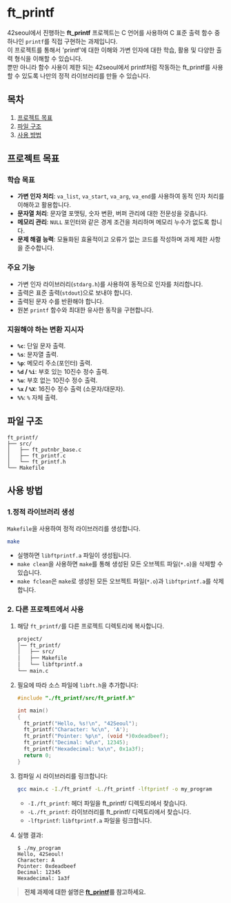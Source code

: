 # ft_printf
42seoul에서 진행하는 **ft_printf** 프로젝트는 C 언어를 사용하여 C 표준 출력 함수 중 하나인 `printf`를 직접 구현하는 과제입니다. <br/>
이 프로젝트를 통해서 'printf'에 대한 이해와 가변 인자에 대한 학습, 활용 및 다양한 출력 형식을 이해할 수 있습니다. <br/>
뿐만 아니라 함수 사용이 제한 되는 42seoul에서 printf처럼 작동하는 ft_printf를 사용할 수 있도록 나만의 정적 라이브러리를 만들 수 있습니다.

## 목차
1. [프로젝트 목표](#프로젝트-목표)
2. [파일 구조](#파일-구조)
3. [사용 방법](#사용-방법)

## 프로젝트 목표

### 학습 목표
- **가변 인자 처리**: `va_list`, `va_start`, `va_arg`, `va_end`를 사용하여 동적 인자 처리를 이해하고 활용합니다.
- **문자열 처리**: 문자열 포맷팅, 숫자 변환, 버퍼 관리에 대한 전문성을 갖춥니다.
- **메모리 관리**: `NULL` 포인터와 같은 경계 조건을 처리하며 메모리 누수가 없도록 합니다.
- **문제 해결 능력**: 모듈화된 효율적이고 오류가 없는 코드를 작성하며 과제 제한 사항을 준수합니다.

### 주요 기능
- 가변 인자 라이브러리(`stdarg.h`)를 사용하여 동적으로 인자를 처리합니다.
- 출력은 표준 출력(`stdout`)으로 보내야 합니다.
- 출력된 문자 수를 반환해야 합니다.
- 원본 `printf` 함수와 최대한 유사한 동작을 구현합니다.

### 지원해야 하는 변환 지시자
- **`%c`**: 단일 문자 출력.
- **`%s`**: 문자열 출력.
- **`%p`**: 메모리 주소(포인터) 출력.
- **`%d` / `%i`**: 부호 있는 10진수 정수 출력.
- **`%u`**: 부호 없는 10진수 정수 출력.
- **`%x` / `%X`**: 16진수 정수 출력 (소문자/대문자).
- **`%%`**: `%` 자체 출력.

## 파일 구조
```bash
ft_printf/
├── src/
│   ├── ft_putnbr_base.c
│   ├── ft_printf.c
│   └── ft_printf.h
└── Makefile
```

## 사용 방법

### 1.정적 라이브러리 생성
`Makefile`을 사용하여 정적 라이브러리를 생성합니다.
```bash
make
```
- 실행하면 `libftprintf.a` 파일이 생성됩니다.
- `make clean`을 사용하면 `make`를 통해 생성된 모든 오브젝트 파일(`*.o`)을 삭제할 수 있습니다.
- `make fclean`은 `make`로 생성된 모든 오브젝트 파일(`*.o`)과 `libftprintf.a`를 삭제합니다.

### 2. 다른 프로젝트에서 사용
1. 해당 `ft_printf/`를 다른 프로젝트 디렉토리에 복사합니다.
    ```bash
    project/
    │── ft_printf/
    │   ├── src/
    │   ├── Makefile
    │   └── libftprintf.a
    └── main.c
    ```
2. 필요에 따라 소스 파일에 `libft.h`을 추가합니다:
    ```c
    #include "./ft_printf/src/ft_printf.h"

    int main()
    {
      ft_printf("Hello, %s!\n", "42Seoul");
      ft_printf("Character: %c\n", 'A');
      ft_printf("Pointer: %p\n", (void *)0xdeadbeef);
      ft_printf("Decimal: %d\n", 12345);
      ft_printf("Hexadecimal: %x\n", 0x1a3f);
      return 0;
    }
    ```

3. 컴파일 시 라이브러리를 링크합니다:
    ```bash
    gcc main.c -I./ft_printf -L./ft_printf -lftprintf -o my_program
    ```
    - `-I./ft_printf`: 헤더 파일을 ft_printf/ 디렉토리에서 찾습니다.
    - `-L./ft_printf`: 라이브러리를 ft_printf/ 디렉토리에서 찾습니다.
    - `-lftprintf`: `libftprintf.a` 파일을 링크합니다.
4. 실행 결과:
    ```
    $ ./my_program
    Hello, 42Seoul!
    Character: A
    Pointer: 0xdeadbeef
    Decimal: 12345
    Hexadecimal: 1a3f
    ```
> **전체 과제에 대한 설명은 [ft_printf](https://www.notion.so/ft_printf-2cf91d91732d4fbd8623fffb91873bc8)를 참고하세요.**
